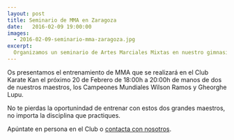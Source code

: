 ```yaml
---
layout: post
title: Seminario de MMA en Zaragoza
date:   2016-02-09 19:00:00
images:
  - 2016-02-09-seminario-mma-zaragoza.jpg
excerpt:
  Organizamos un seminario de Artes Marciales Mixtas en nuestro gimnasio
---
```

Os presentamos el entrenamiento de MMA que se realizará en el Club Karate Kan el
próximo 20 de Febrero de 18:00h a 20:00h de manos de dos de nuestros maestros, los
Campeones Mundiales Wilson Ramos y Gheorghe Lupu.


No te pierdas la oportunindad de entrenar con estos dos grandes maestros, no
importa la disciplina que practiques.

Apúntate en persona en el Club o [contacta con nosotros]({{site.url}}/contacto.html).

